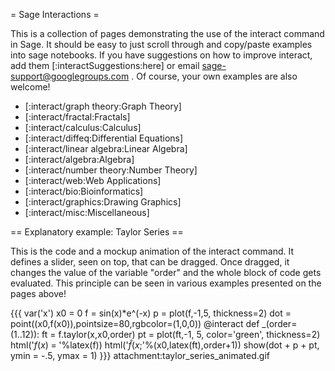 = Sage Interactions =

This is a collection of pages demonstrating the use of the interact command in Sage. It should be easy to just scroll through and copy/paste examples into sage notebooks. If you have suggestions on how to improve interact, add them [:interactSuggestions:here] or email sage-support@googlegroups.com . Of course, your own examples are also welcome!

 * [:interact/graph theory:Graph Theory]
 * [:interact/fractal:Fractals]
 * [:interact/calculus:Calculus]
 * [:interact/diffeq:Differential Equations]
 * [:interact/linear algebra:Linear Algebra]
 * [:interact/algebra:Algebra]
 * [:interact/number theory:Number Theory]
 * [:interact/web:Web Applications]
 * [:interact/bio:Bioinformatics]
 * [:interact/graphics:Drawing Graphics]
 * [:interact/misc:Miscellaneous]

== Explanatory example: Taylor Series ==

This is the code and a mockup animation of the interact command. It defines a slider, seen on top, that can be dragged. Once dragged, it changes the value of the variable "order" and the whole block of code gets evaluated. This principle can be seen in various examples presented on the pages above!

{{{
var('x')
x0  = 0
f   = sin(x)*e^(-x)
p   = plot(f,-1,5, thickness=2)
dot = point((x0,f(x0)),pointsize=80,rgbcolor=(1,0,0))
@interact
def _(order=(1..12)):
  ft = f.taylor(x,x0,order)
  pt = plot(ft,-1, 5, color='green', thickness=2)
  html('$f(x)\;=\;%s$'%latex(f))
  html('$\hat{f}(x;%s)\;=\;%s+\mathcal{O}(x^{%s})$'%(x0,latex(ft),order+1))
  show(dot + p + pt, ymin = -.5, ymax = 1)
}}}
attachment:taylor_series_animated.gif
